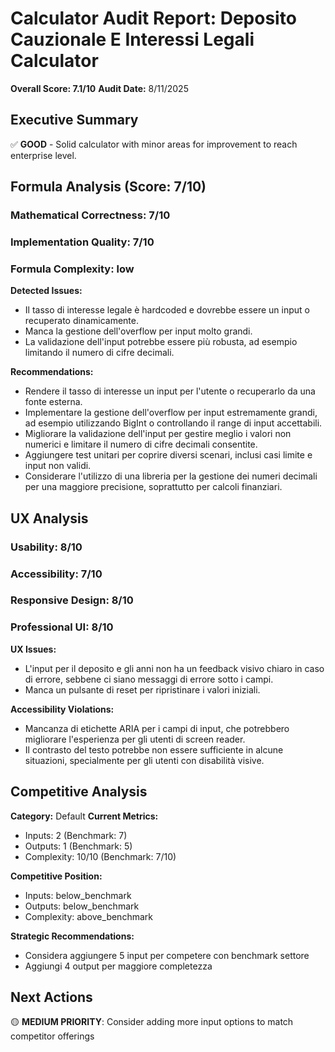 # Calculator Audit Report: Deposito Cauzionale E Interessi Legali Calculator

**Overall Score: 7.1/10**
**Audit Date:** 8/11/2025

## Executive Summary

✅ **GOOD** - Solid calculator with minor areas for improvement to reach enterprise level.

## Formula Analysis (Score: 7/10)

### Mathematical Correctness: 7/10
### Implementation Quality: 7/10
### Formula Complexity: low

**Detected Issues:**
- Il tasso di interesse legale è hardcoded e dovrebbe essere un input o recuperato dinamicamente.
- Manca la gestione dell'overflow per input molto grandi.
- La validazione dell'input potrebbe essere più robusta, ad esempio limitando il numero di cifre decimali.

**Recommendations:**
- Rendere il tasso di interesse un input per l'utente o recuperarlo da una fonte esterna.
- Implementare la gestione dell'overflow per input estremamente grandi, ad esempio utilizzando BigInt o controllando il range di input accettabili.
- Migliorare la validazione dell'input per gestire meglio i valori non numerici e limitare il numero di cifre decimali consentite.
- Aggiungere test unitari per coprire diversi scenari, inclusi casi limite e input non validi.
- Considerare l'utilizzo di una libreria per la gestione dei numeri decimali per una maggiore precisione, soprattutto per calcoli finanziari.

## UX Analysis

### Usability: 8/10
### Accessibility: 7/10  
### Responsive Design: 8/10
### Professional UI: 8/10

**UX Issues:**
- L'input per il deposito e gli anni non ha un feedback visivo chiaro in caso di errore, sebbene ci siano messaggi di errore sotto i campi.
- Manca un pulsante di reset per ripristinare i valori iniziali.

**Accessibility Violations:**
- Mancanza di etichette ARIA per i campi di input, che potrebbero migliorare l'esperienza per gli utenti di screen reader.
- Il contrasto del testo potrebbe non essere sufficiente in alcune situazioni, specialmente per gli utenti con disabilità visive.

## Competitive Analysis

**Category:** Default
**Current Metrics:**
- Inputs: 2 (Benchmark: 7)
- Outputs: 1 (Benchmark: 5)
- Complexity: 10/10 (Benchmark: 7/10)

**Competitive Position:**
- Inputs: below_benchmark
- Outputs: below_benchmark  
- Complexity: above_benchmark

**Strategic Recommendations:**
- Considera aggiungere 5 input per competere con benchmark settore
- Aggiungi 4 output per maggiore completezza

## Next Actions

🟡 **MEDIUM PRIORITY**: Consider adding more input options to match competitor offerings
